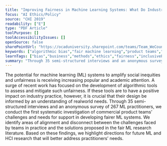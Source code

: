 ```yaml
---
title: "Improving Fairness in Machine Learning Systems: What Do Industry Practitioners Need"
focus: "AI Ethics/Policy"
source: "CHI 2019"
readability: ["E"]
type: "PDF Article"
toolPurpose: []
toolAccessibilityIssues: []
openSource: false
sharePointUrl: "https://ocaduniversity.sharepoint.com/teams/Team_WeCount/Shared%20Documents/Resources%20and%20Tools/Literature%20(curated)/Improving%20fairness%20in%20machine%20learning%20systems-%20What%20do%20industry%20practitioners%20need.pdf"
keywords: ["algorithmic bias","fair machine learning","product teams","needfinding","empirical study","UX of machine learnin"]
learnTags: ["bias","business","methods","ethics","fairness","inclusivePractice","solution"]
summary: "Through 35 semi-structured interviews and an anonymous survey of 267 ML practitioners, the first systematic investigation of commercial product teams’ challenges and needs for support in developing fairer machine learning systems is presented.  "
---
```

The potential for machine learning (ML) systems to amplify social inequities and unfairness is receiving increasing popular and academic attention. A surge of recent work has focused on the development of algorithmic tools to assess and mitigate such unfairness. If these tools are to have a positive impact on industry practice, however, it is crucial that their design be informed by an understanding of realworld needs. Through 35 semi-structured interviews and an anonymous survey of 267 ML practitioners, we conduct the first systematic investigation of commercial product teams’ challenges and needs for support in developing fairer ML systems. We identify areas of alignment and disconnect between the challenges faced by teams in practice and the solutions proposed in the fair ML research literature. Based on these findings, we highlight directions for future ML and HCI research that will better address practitioners’ needs.
